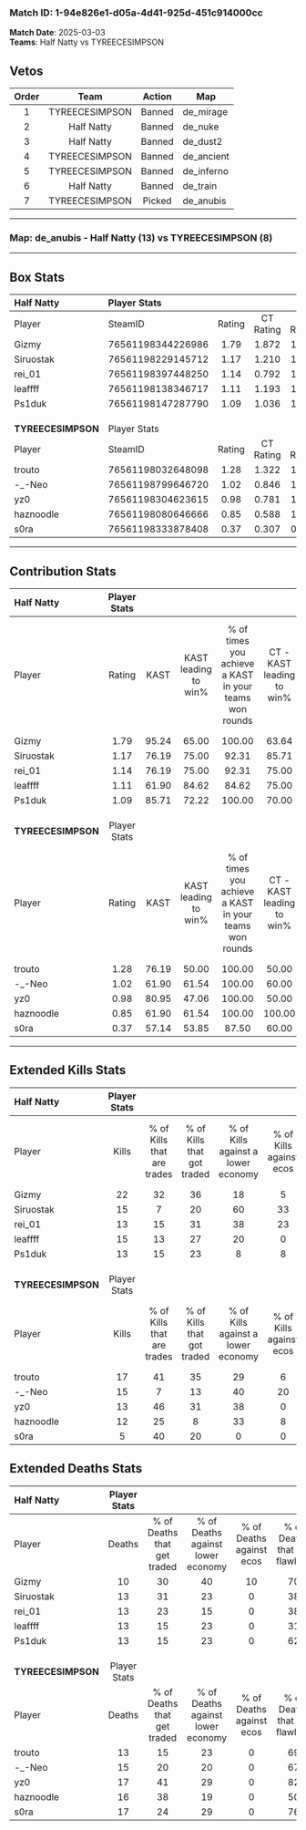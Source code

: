 ### Match ID: 1-94e826e1-d05a-4d41-925d-451c914000cc  
**Match Date**: 2025-03-03  
**Teams**: Half Natty vs TYREECESIMPSON  

## Vetos  

| Order | Team | Action | Map |
| :---: | :--: | :----: | --- |
| 1 | TYREECESIMPSON | Banned | de_mirage |
| 2 | Half Natty | Banned | de_nuke |
| 3 | Half Natty | Banned | de_dust2 |
| 4 | TYREECESIMPSON | Banned | de_ancient |
| 5 | TYREECESIMPSON | Banned | de_inferno |
| 6 | Half Natty | Banned | de_train |
| 7 | TYREECESIMPSON | Picked | de_anubis |

---  

### **Map**: de_anubis - Half Natty (13) vs TYREECESIMPSON (8)  
---  

## Box Stats  

| **Half Natty**     | Player Stats      |        |           |          |       |       |       |         |        |      |     |
| :- | :- | :-: | :-: | :-: | :-: | :-: | :-: | :-: | :-: | :-: | :-: |
| Player             | SteamID           | Rating | CT Rating | T Rating | KAST  |  ADR  | Kills | Assists | Deaths | K/D  | HS% |
| Gizmy              | 76561198344226986 |  1.79  |   1.872   |  1.864   | 95.24 | 110.6 |  22   |    6    |   10   | 2.20 | 63  |
| Siruostak          | 76561198229145712 |  1.17  |   1.210   |  1.363   | 76.19 | 79.1  |  15   |    3    |   13   | 1.15 | 33  |
| rei_01             | 76561198397448250 |  1.14  |   0.792   |  1.771   | 76.19 | 85.9  |  13   |    8    |   13   | 1.00 | 53  |
| leaffff            | 76561198138346717 |  1.11  |   1.193   |  1.133   | 61.90 | 89.2  |  15   |    6    |   13   | 1.15 | 40  |
| Ps1duk             | 76561198147287790 |  1.09  |   1.036   |  1.279   | 85.71 | 53.8  |  13   |    5    |   13   | 1.00 | 15  |
|                    |                   |        |           |          |       |       |       |         |        |      |     |
|                    |                   |        |           |          |       |       |       |         |        |      |     |
|                    |                   |        |           |          |       |       |       |         |        |      |     |
| **TYREECESIMPSON** | Player Stats      |        |           |          |       |       |       |         |        |      |     |
| Player             | SteamID           | Rating | CT Rating | T Rating | KAST  |  ADR  | Kills | Assists | Deaths | K/D  | HS% |
| trouto             | 76561198032648098 |  1.28  |   1.322   |  1.337   | 76.19 | 87.9  |  17   |    2    |   13   | 1.31 | 52  |
| -_-Neo             | 76561198799646720 |  1.02  |   0.846   |  1.287   | 61.90 | 80.4  |  15   |    3    |   15   | 1.00 | 53  |
| yz0                | 76561198304623615 |  0.98  |   0.781   |  1.466   | 80.95 | 65.5  |  13   |    4    |   17   | 0.76 | 69  |
| haznoodle          | 76561198080646666 |  0.85  |   0.588   |  1.316   | 61.90 | 69.1  |  12   |    6    |   16   | 0.75 | 75  |
| s0ra               | 76561198333878408 |  0.37  |   0.307   |  0.681   | 57.14 | 34.8  |   5   |    2    |   17   | 0.29 |  0  |
---  

## Contribution Stats  

| **Half Natty**     | Player Stats |       |                      |                                                        |                           |                                                             |                          |                                                            |
| :- | :-: | :-: | :-: | :-: | :-: | :-: | :-: | :-: |
| Player             |    Rating    | KAST  | KAST leading to win% | % of times you achieve a KAST in your teams won rounds | CT - KAST leading to win% | CT - % of times you achieve a KAST in your teams won rounds | T - KAST leading to win% | T - % of times you achieve a KAST in your teams won rounds |
| Gizmy              |     1.79     | 95.24 |        65.00         |                         100.00                         |           63.64           |                           100.00                            |          66.67           |                           100.00                           |
| Siruostak          |     1.17     | 76.19 |        75.00         |                         92.31                          |           85.71           |                            85.71                            |          66.67           |                           100.00                           |
| rei_01             |     1.14     | 76.19 |        75.00         |                         92.31                          |           75.00           |                            85.71                            |          75.00           |                           100.00                           |
| leaffff            |     1.11     | 61.90 |        84.62         |                         84.62                          |           75.00           |                            85.71                            |          100.00          |                           83.33                            |
| Ps1duk             |     1.09     | 85.71 |        72.22         |                         100.00                         |           70.00           |                           100.00                            |          75.00           |                           100.00                           |
|                    |              |       |                      |                                                        |                           |                                                             |                          |                                                            |
|                    |              |       |                      |                                                        |                           |                                                             |                          |                                                            |
|                    |              |       |                      |                                                        |                           |                                                             |                          |                                                            |
| **TYREECESIMPSON** | Player Stats |       |                      |                                                        |                           |                                                             |                          |                                                            |
| Player             |    Rating    | KAST  | KAST leading to win% | % of times you achieve a KAST in your teams won rounds | CT - KAST leading to win% | CT - % of times you achieve a KAST in your teams won rounds | T - KAST leading to win% | T - % of times you achieve a KAST in your teams won rounds |
| trouto             |     1.28     | 76.19 |        50.00         |                         100.00                         |           50.00           |                           100.00                            |          50.00           |                           100.00                           |
| -_-Neo             |     1.02     | 61.90 |        61.54         |                         100.00                         |           60.00           |                           100.00                            |          62.50           |                           100.00                           |
| yz0                |     0.98     | 80.95 |        47.06         |                         100.00                         |           50.00           |                           100.00                            |          45.45           |                           100.00                           |
| haznoodle          |     0.85     | 61.90 |        61.54         |                         100.00                         |          100.00           |                           100.00                            |          50.00           |                           100.00                           |
| s0ra               |     0.37     | 57.14 |        53.85         |                         87.50                          |           60.00           |                           100.00                            |          50.00           |                           80.00                            |
---  

## Extended Kills Stats  

| **Half Natty**     | Player Stats |                            |                            |                                    |                         |                              |                                 |                                       |                    |           |
| :- | :-: | :-: | :-: | :-: | :-: | :-: | :-: | :-: | :-: | :-: |
| Player             |    Kills     | % of Kills that are trades | % of Kills that got traded | % of Kills against a lower economy | % of Kills against ecos | % of Kills that are flawless | % of Kills that are close duels | % of Kills that are assisted by flash | Pistol Round Kills | AWP Kills |
| Gizmy              |      22      |             32             |             36             |                 18                 |            5            |              73              |                5                |                   0                   |         0          |     4     |
| Siruostak          |      15      |             7              |             20             |                 60                 |           33            |              60              |                0                |                   0                   |         0          |     0     |
| rei_01             |      13      |             15             |             31             |                 38                 |           23            |              77              |                0                |                   0                   |         3          |     2     |
| leaffff            |      15      |             13             |             27             |                 20                 |            0            |              67              |                0                |                   0                   |         0          |     3     |
| Ps1duk             |      13      |             15             |             23             |                 8                  |            8            |              69              |                0                |                   0                   |         0          |     1     |
|                    |              |                            |                            |                                    |                         |                              |                                 |                                       |                    |           |
|                    |              |                            |                            |                                    |                         |                              |                                 |                                       |                    |           |
|                    |              |                            |                            |                                    |                         |                              |                                 |                                       |                    |           |
| **TYREECESIMPSON** | Player Stats |                            |                            |                                    |                         |                              |                                 |                                       |                    |           |
| Player             |    Kills     | % of Kills that are trades | % of Kills that got traded | % of Kills against a lower economy | % of Kills against ecos | % of Kills that are flawless | % of Kills that are close duels | % of Kills that are assisted by flash | Pistol Round Kills | AWP Kills |
| trouto             |      17      |             41             |             35             |                 29                 |            6            |              41              |                0                |                   6                   |         0          |     1     |
| -_-Neo             |      15      |             7              |             13             |                 40                 |           20            |              47              |               20                |                   0                   |         0          |     1     |
| yz0                |      13      |             46             |             31             |                 38                 |            0            |              46              |               23                |                   0                   |         0          |     1     |
| haznoodle          |      12      |             25             |             8              |                 33                 |            8            |              50              |                8                |                   0                   |         0          |     0     |
| s0ra               |      5       |             40             |             20             |                 0                  |            0            |              60              |                0                |                   0                   |         0          |     0     |
## Extended Deaths Stats  

| **Half Natty**     | Player Stats |                             |                                   |                          |                               |                            |                           |               |
| :- | :-: | :-: | :-: | :-: | :-: | :-: | :-: | :-: |
| Player             |    Deaths    | % of Deaths that get traded | % of Deaths against lower economy | % of Deaths against ecos | % of Deaths that are flawless | % of Deaths that are close | % of Deaths while blinded | Deaths to AWP |
| Gizmy              |      10      |             30              |                40                 |            10            |              70               |             0              |             0             |       0       |
| Siruostak          |      13      |             31              |                23                 |            0             |              38               |             31             |             0             |       0       |
| rei_01             |      13      |             23              |                15                 |            0             |              38               |             15             |             0             |       0       |
| leaffff            |      13      |             15              |                23                 |            0             |              31               |             8              |             8             |       0       |
| Ps1duk             |      13      |             15              |                23                 |            0             |              62               |             0              |             0             |       0       |
|                    |              |                             |                                   |                          |                               |                            |                           |               |
|                    |              |                             |                                   |                          |                               |                            |                           |               |
|                    |              |                             |                                   |                          |                               |                            |                           |               |
| **TYREECESIMPSON** | Player Stats |                             |                                   |                          |                               |                            |                           |               |
| Player             |    Deaths    | % of Deaths that get traded | % of Deaths against lower economy | % of Deaths against ecos | % of Deaths that are flawless | % of Deaths that are close | % of Deaths while blinded | Deaths to AWP |
| trouto             |      13      |             15              |                23                 |            0             |              69               |             0              |             0             |       0       |
| -_-Neo             |      15      |             20              |                20                 |            0             |              67               |             0              |             0             |       1       |
| yz0                |      17      |             41              |                29                 |            0             |              82               |             0              |             0             |       1       |
| haznoodle          |      16      |             38              |                19                 |            0             |              50               |             6              |             0             |       1       |
| s0ra               |      17      |             24              |                29                 |            0             |              76               |             0              |             0             |       0       |
